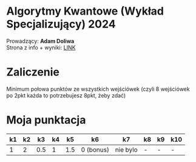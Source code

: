 # Algorytmy Kwantowe (Wykład Specjalizujący) 2024
Prowadzący: **Adam Doliwa**  
Strona z info + wyniki: [LINK](http://wmii.uwm.edu.pl/~doliwa/QA-I-2024.html)
# Zaliczenie  
Minimum połowa punktów ze wszystkich wejściówek (czyli 8 wejściówek po 2pkt każda to potrzebujesz 8pkt, żeby zdać)  
# Moja punktacja  
| k1 | k2 | k3  | k4 | k5  | k6 | k7 | k8  | k9 | k10 |
|----|----|-----|----|-----|----|----|-----|----|-----|
| 1  | 2  | 0.5 | 1  | 1.5 | 0 (bonus) |  nie bylo |  -  |  - |  -  |
